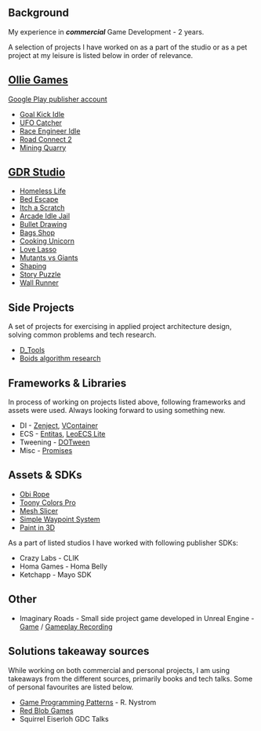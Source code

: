 ## Background

My experience in ***commercial*** Game Development - 2 years.

A selection of projects I have worked on as a part of the studio or as a pet project at my leisure is listed below in 
order of relevance.

## [Ollie Games](https://hh.ru/employer/5473508)

[Google Play publisher account](https://play.google.com/store/apps/dev?id=8430734859869948610)

- [Goal Kick Idle](https://apkpure.net/ru/goal-kick-asmr/com.OllieGames.GoalKickASMR)
- [UFO Catcher](https://apkpure.net/ru/ufo-catcher/com.OllieGames.UFOCatcher)
- [Race Engineer Idle](https://apkpure.net/ru/race-engineer-idle/com.OllieGames.RaceEngineerIdle)
- [Road Connect 2](https://apkpure.net/ru/road-connect/com.OllieGames.RoadConnect)
- [Mining Quarry](https://play.google.com/store/apps/details?id=com.GPG.MiningQuarry)

## [GDR Studio](https://hh.ru/employer/3269178)

- [Homeless Life](https://youtube.com/shorts/O4ab5Ml8MBU)
- [Bed Escape](https://apkpure.net/ru/leave-the-bed/com.HardCoreUnicorn.LeaveTheBed)
- [Itch a Scratch](https://apkpure.net/ru/itch-a-scratch/com.HardcoreUnicorn.ItchAScratch)
- [Arcade Idle Jail](https://apkpure.net/ru/arcade-idle-jail/com.HardCoreUnicorn.JailMaster)
- [Bullet Drawing](https://apkpure.net/ru/bullet-drawing/com.HardCoreUnicorn.BulletDrawing)
- [Bags Shop](https://apkpure.net/ru/bags-shop/com.HardcoreUnicorn.BagsShop)
- [Cooking Unicorn](https://apkpure.net/ru/cooking-unicorn/com.HardcoreUnicorn.CookingUnicorn)
- [Love Lasso](https://apkpure.net/ru/stretch-to-love/com.HardCoreUnicorn.LoveLasso)
- [Mutants vs Giants](Resources/Images/Mutants_vs_Giants)
- [Shaping](https://apkpure.net/ru/metal-shaping/com.HardCoreUnicorn.Shaping)
- [Story Puzzle](https://apkpure.net/ru/story-puzzle/com.HardCoreUnicorn.StoryPuzzle)
- [Wall Runner](https://apkpure.net/ru/swing-master/com.HardCoreUnicorn.SwingMaster)

## Side Projects

A set of projects for exercising in applied project architecture design, solving common problems and tech research.

- [D_Tools](https://github.com/WorryWarrior/D_Tools)
- [Boids algorithm research](https://github.com/WorryWarrior/BoidsResearch)

## Frameworks & Libraries

In process of working on projects listed above, following frameworks and assets were used. Always looking forward to
using something new.

- DI - [Zenject](https://github.com/modesttree/Zenject), [VContainer](https://github.com/hadashiA/VContainer)
- ECS - [Entitas](https://github.com/sschmid/Entitas), [LeoECS Lite](https://github.com/Leopotam/ecslite)
- Tweening - [DOTween](https://assetstore.unity.com/packages/tools/visual-scripting/dotween-pro-32416)
- Misc - [Promises](https://github.com/Real-Serious-Games/C-Sharp-Promise)

## Assets & SDKs

- [Obi Rope](https://assetstore.unity.com/packages/tools/physics/obi-rope-55579)
- [Toony Colors Pro](https://assetstore.unity.com/packages/vfx/shaders/toony-colors-pro-2-8105)
- [Mesh Slicer](https://assetstore.unity.com/packages/tools/modeling/mesh-slicer-59618)
- [Simple Waypoint System](https://assetstore.unity.com/packages/tools/animation/simple-waypoint-system-2506)
- [Paint in 3D](https://assetstore.unity.com/packages/tools/painting/paint-in-3d-26286)

As a part of listed studios I have worked with following publisher SDKs:

- Crazy Labs - CLIK
- Homa Games - Homa Belly
- Ketchapp - Mayo SDK

## Other
- Imaginary Roads - Small side project game developed in Unreal Engine - 
[Game](https://worrywarrior.itch.io/imaginary-roads) / [Gameplay Recording](https://youtu.be/3A6jGfA64D4)

## Solutions takeaway sources

While working on both commercial and personal projects, I am using takeaways from the different sources,  primarily 
books and tech talks. Some of personal favourites are listed below.

- [Game Programming Patterns](https://gameprogrammingpatterns.com) - R. Nystrom
- [Red Blob Games](https://www.redblobgames.com)
- Squirrel Eiserloh GDC Talks 